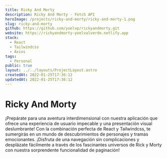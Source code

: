 ```yaml
---
title: Ricky And Morty
description: Ricky And Morty - Fetch API
heroImage: /projects/ricky-and-morty/ricky-and-morty-1.png
slug: ricky-and-morty
github: https://github.com/yoelvp/rickyandmorty.git
website: https://rickyandmorty-yoelvalverde.netlify.app
stack:
  - React
  - Tailwindcss
  - Axios
tags:
  - Personal
public: true
layout: ../../layouts/ProjectLayout.astro
createdAt: 2022-01-25T17:36:12
updatedAt: 2022-01-25T17:36:12
---
```


# Ricky And Morty
¡Prepárate para una aventura interdimensional con nuestra aplicación que ofrece una experiencia de usuario impecable y una presentación visual deslumbrante! Con la combinación perfecta de React y Tailwindcss, te sumergirás en un mundo de descubrimientos de personajes y tramas emocionantes. ¡Disfruta de una navegación sin complicaciones y desplázate fácilmente a través de los fascinantes universos de Rick y Morty con nuestra sorprendente funcionalidad de paginación!
